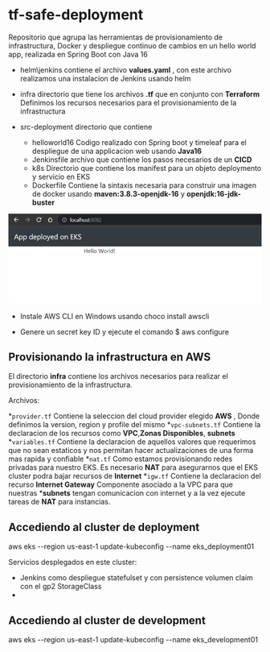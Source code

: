 # tf-safe-deployment

Repositorio que agrupa las herramientas de provisionamiento de infrastructura, Docker y despliegue continuo de cambios
en un hello world app, realizada en Spring Boot con Java 16

* helm\jenkins contiene el archivo **values.yaml** , con este archivo realizamos una instalacion de Jenkins usando helm

* infra directorio que tiene los archivos **.tf** que en conjunto con **Terraform** Definimos los recursos necesarios 
  para el provisionamiento de la infrastructura

* src-deployment directorio que contiene
  - helloworld16 Codigo realizado con Spring boot y timeleaf para el despliegue de una applicacion web usando **Java16**
  - Jenkinsfile archivo que contiene los pasos necesarios de un **CICD**
  - k8s Directorio que contiene los manifest para un objeto deploymento y servicio en EKS
  - Dockerfile Contiene la sintaxis necesaria para construir una imagen de docker usando **maven:3.8.3-openjdk-16** y **openjdk:16-jdk-buster**


<p align="center">
  <img src="./img/helloworldapp.png" alt="Simple hello world from EKS" width="738">
</p>

- Instale  AWS CLI en Windows usando
  choco install awscli

- Genere  un secret key ID y ejecute el comando
  $ aws configure


## Provisionando la infrastructura en AWS

El directorio **infra** contiene los archivos necesarios para realizar el provisionamiento de la infrastructura.

Archivos:

*`provider.tf`  Contiene la seleccion del cloud provider elegido **AWS** , Donde definimos la version, region y profile del mismo
*`vpc-subnets.tf` Contiene la declaracion de los recursos como **VPC**,**Zonas Disponibles**, **subnets**
*`variables.tf` Contiene la declaracion de aquellos valores que requerimos que no sean estaticos y nos permitan hacer actualizaciones de una forma mas rapida y confiable
*`nat.tf` Como estamos provisionando redes privadas para nuestro EKS. Es necesario **NAT** para asegurarnos que el EKS cluster podra bajar recursos de **Internet**
*`igw.tf` Contiene la declaracion del recurso **Internet Gateway** Componente asociado a la VPC para que nuestras ***subnets** tengan comunicacion con internet y a la vez ejecute tareas de **NAT** para instancias.




## Accediendo al cluster de deployment

aws eks --region us-east-1 update-kubeconfig --name eks_deployment01

Servicios desplegados en este cluster:

- Jenkins como despliegue statefulset y con persistence volumen claim con el gp2 StorageClass
- 



## Accediendo al cluster de development

aws eks --region us-east-1 update-kubeconfig --name eks_development01
